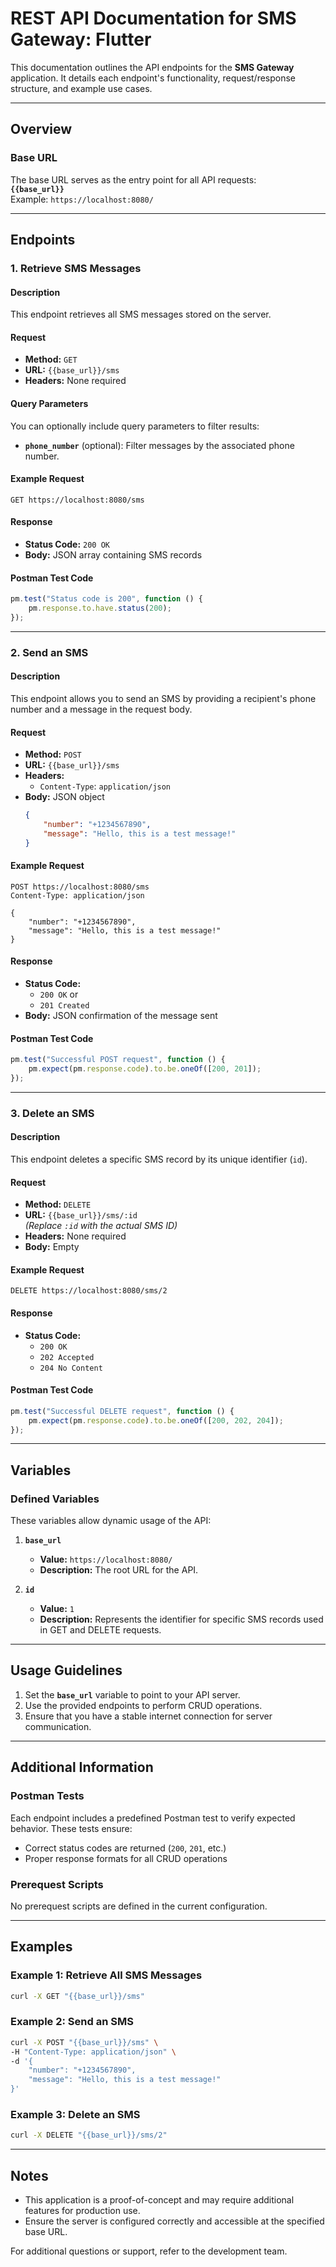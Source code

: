 # REST API Documentation for SMS Gateway: Flutter  

This documentation outlines the API endpoints for the **SMS Gateway** application. It details each endpoint's functionality, request/response structure, and example use cases.  

---

## Overview  

### **Base URL**  
The base URL serves as the entry point for all API requests:  
**`{{base_url}}`**  
Example: `https://localhost:8080/`  

---

## Endpoints  

### 1. **Retrieve SMS Messages**  

#### **Description**  
This endpoint retrieves all SMS messages stored on the server.  

#### **Request**  
- **Method:** `GET`  
- **URL:** `{{base_url}}/sms`  
- **Headers:** None required  

#### **Query Parameters**  
You can optionally include query parameters to filter results:  
- **`phone_number`** (optional): Filter messages by the associated phone number.  

#### **Example Request**  
```http
GET https://localhost:8080/sms
```  

#### **Response**  
- **Status Code:** `200 OK`  
- **Body:** JSON array containing SMS records  

#### **Postman Test Code**  
```javascript
pm.test("Status code is 200", function () {
    pm.response.to.have.status(200);
});
```  

---

### 2. **Send an SMS**  

#### **Description**  
This endpoint allows you to send an SMS by providing a recipient's phone number and a message in the request body.  

#### **Request**  
- **Method:** `POST`  
- **URL:** `{{base_url}}/sms`  
- **Headers:**  
  - `Content-Type`: `application/json`  
- **Body:** JSON object  
  ```json
  {
      "number": "+1234567890",
      "message": "Hello, this is a test message!"
  }
  ```  

#### **Example Request**  
```http
POST https://localhost:8080/sms
Content-Type: application/json

{
    "number": "+1234567890",
    "message": "Hello, this is a test message!"
}
```  

#### **Response**  
- **Status Code:**  
  - `200 OK` or  
  - `201 Created`  
- **Body:** JSON confirmation of the message sent  

#### **Postman Test Code**  
```javascript
pm.test("Successful POST request", function () {
    pm.expect(pm.response.code).to.be.oneOf([200, 201]);
});
```  

---

### 3. **Delete an SMS**  

#### **Description**  
This endpoint deletes a specific SMS record by its unique identifier (`id`).  

#### **Request**  
- **Method:** `DELETE`  
- **URL:** `{{base_url}}/sms/:id`  
  *(Replace `:id` with the actual SMS ID)*  
- **Headers:** None required  
- **Body:** Empty  

#### **Example Request**  
```http
DELETE https://localhost:8080/sms/2
```  

#### **Response**  
- **Status Code:**  
  - `200 OK`  
  - `202 Accepted`  
  - `204 No Content`  

#### **Postman Test Code**  
```javascript
pm.test("Successful DELETE request", function () {
    pm.expect(pm.response.code).to.be.oneOf([200, 202, 204]);
});
```  

---

## Variables  

### Defined Variables  
These variables allow dynamic usage of the API:  

1. **`base_url`**  
   - **Value:** `https://localhost:8080/`  
   - **Description:** The root URL for the API.  

2. **`id`**  
   - **Value:** `1`  
   - **Description:** Represents the identifier for specific SMS records used in GET and DELETE requests.  

---

## Usage Guidelines  

1. Set the **`base_url`** variable to point to your API server.  
2. Use the provided endpoints to perform CRUD operations.  
3. Ensure that you have a stable internet connection for server communication.  

---

## Additional Information  

### Postman Tests  
Each endpoint includes a predefined Postman test to verify expected behavior. These tests ensure:  
- Correct status codes are returned (`200`, `201`, etc.)  
- Proper response formats for all CRUD operations  

### Prerequest Scripts  
No prerequest scripts are defined in the current configuration.  

---

## Examples  

### Example 1: Retrieve All SMS Messages  
```bash
curl -X GET "{{base_url}}/sms"
```  

### Example 2: Send an SMS  
```bash
curl -X POST "{{base_url}}/sms" \
-H "Content-Type: application/json" \
-d '{
    "number": "+1234567890",
    "message": "Hello, this is a test message!"
}'
```  

### Example 3: Delete an SMS  
```bash
curl -X DELETE "{{base_url}}/sms/2"
```  

---

## Notes  
- This application is a proof-of-concept and may require additional features for production use.  
- Ensure the server is configured correctly and accessible at the specified base URL.  

For additional questions or support, refer to the development team.  